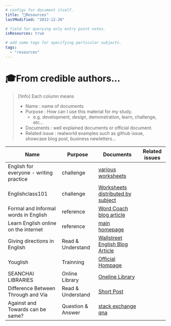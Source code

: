 ```yaml
---
# configs for document itself.
title: "🚚Resources"
lastModified: "2022-12-26"

# field for querying only entry point notes.
isResources: true

# add some tags for specifying particular subjects.
tags:
  - "resources"
---
```

# 🎓From credible authors...
> [!info] Each column means
> - Name : name of documents
> - Purpose : How can I use this material for my study.
> 	- e.g. development, design, demonstration, learn, challenge, etc...
> - Documents : well explained documents or official document.
> - Related issue : realworld examples such as github issue, showcase blog post, business newletters...

| Name                                    | Purpose           | Documents                                                                                               | Related issues |
| --------------------------------------- | ----------------- | ------------------------------------------------------------------------------------------------------- | -------------- |
| English for everyone - writing practice | challenge         | [various worksheets](https://englishforeveryone.org/Topics/Writing-Practice.html)                       |                |
| Englishclass101                         | challenge         | [Worksheets distributed by subject](https://www.englishclass101.com/learn-with-pdf)                     |                |
| Formal and Informal words in English    | reference         | [Word Coach blog article](https://www.wordscoach.com/blog/formal-and-informal-words-in-english/)        |                |
| Learn English online on the internet    | reference         | [main homepage](https://learnenglishontheinternet.com/blog)                                             |                |
| Giving directions in English            | Read & Understand | [Wallstreet English Blog Article](https://www.wallstreetenglish.com/blog/giving-directions-in-english)  |                |
| Youglish                                | Trainning         | [Official Hompage](https://youglish.com/)                                                               |                |
| SEANCHAI LIBRARIES                      | Online Library    | [Oneline Library](http://irelandslstory.blogspot.com/?m=1)                                              |                |
| Difference Between Through and Via      | Read & Understand | [Short Post](https://www.differencebetween.com/difference-between-through-and-vs-via/)                  |                |
| Against and Towards can be same?        | Question & Answer                  | [stack exchange qna](https://english.stackexchange.com/questions/40307/against-and-towards-can-be-same) |                |
